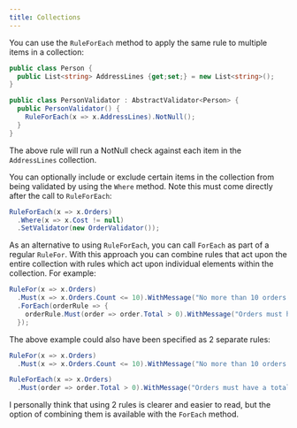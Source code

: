 ```yaml
---
title: Collections
---
```


You can use the `RuleForEach` method to apply the same rule to multiple items in a collection:

```csharp
public class Person {
  public List<string> AddressLines {get;set;} = new List<string>();
}
```

```csharp
public class PersonValidator : AbstractValidator<Person> {
  public PersonValidator() {
    RuleForEach(x => x.AddressLines).NotNull();
  }
}
```
The above rule will run a NotNull check against each item in the `AddressLines` collection. 

You can optionally include or exclude certain items in the collection from being validated by using the `Where` method. Note this must come directly after the call to `RuleForEach`:

```csharp
RuleForEach(x => x.Orders)
  .Where(x => x.Cost != null)
  .SetValidator(new OrderValidator());
```
As an alternative to using `RuleForEach`, you can call `ForEach` as part of a regular `RuleFor`. With this approach you can combine rules that act upon the entire collection with rules which act upon individual elements within the collection. For example:

```csharp
RuleFor(x => x.Orders)
  .Must(x => x.Orders.Count <= 10).WithMessage("No more than 10 orders are allowed")
  .ForEach(orderRule => {
    orderRule.Must(order => order.Total > 0).WithMessage("Orders must have a total of more than 0")
  });
```

The above example could also have been specified as 2 separate rules:

```csharp
RuleFor(x => x.Orders)
  .Must(x => x.Orders.Count <= 10).WithMessage("No more than 10 orders are allowed");

RuleForEach(x => x.Orders)
  .Must(order => order.Total > 0).WithMessage("Orders must have a total of more than 0")
```

I personally think that using 2 rules is clearer and easier to read, but the option of combining them is available with the `ForEach` method.
